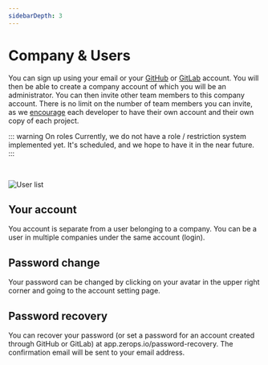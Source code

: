 ```yaml
---
sidebarDepth: 3
---
```


# Company & Users

You can sign up using your email or your [GitHub](/documentation/github/login-with-github.html) or [GitLab](/documentation/gitlab/login-with-gitlab.html) account. You will then be able to create a company account of which you will be an administrator. You can then invite other team members to this company account. There is no limit on the number of team members you can invite, as we [encourage](/documentation/overview/made-for-developers.html#each-developer-should-have-his-own-account-no-artificial-pricing-boosting) each developer to have their own account and their own copy of each project.

::: warning On roles
Currently, we do not have a role / restriction system implemented yet. It's scheduled, and we hope to have it in the near future.
:::

<br />

![User list](/users.png "User list")


## Your account
You account is separate from a user belonging to a company. You can be a user in multiple companies under the same account (login).

## Password change
Your password can be changed by clicking on your avatar in the upper right corner and going to the account setting page.

## Password recovery
You can recover your password (or set a password for an account created through GitHub or GitLab) at app.zerops.io/password-recovery. The confirmation email will be sent to your email address.
